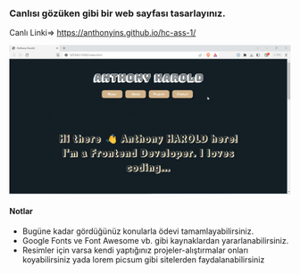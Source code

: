 ### Canlısı gözüken gibi bir web sayfası tasarlayınız.

Canlı Linki=> https://anthonyins.github.io/hc-ass-1/

![clarusway](ass1.gif)

#### Notlar
- Bugüne kadar gördüğünüz konularla ödevi tamamlayabilirsiniz.
- Google Fonts ve Font Awesome vb. gibi kaynaklardan yararlanabilirsiniz.
- Resimler için varsa kendi yaptığınız projeler-alıştırmalar onları koyabilirsiniz yada lorem picsum gibi sitelerden faydalanabilirsiniz
  
  